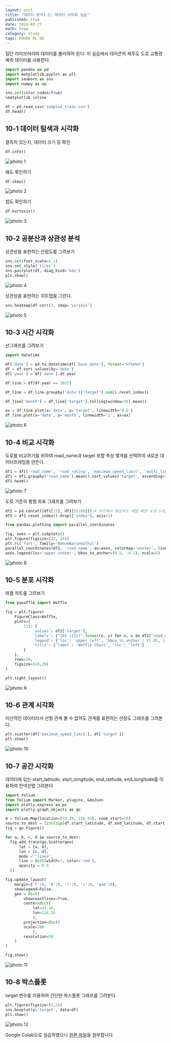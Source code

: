 ```yaml
---
layout: post
title: "데이터 분석1-2: 데이터 시각화 실습"
published: true
date: 2024-02-27
math: true
category: Study
tags: KHUDA ML DA
---
```


일단 라이브러리와 데이터를 불러와야 된다. 이 실습에서 데이콘의 제주도 도로 교통량 예측 데이터를 사용한다.

```python
import pandas as pd
import matplotlib.pyplot as plt
import seaborn as sns
import numpy as np

sns.set(color_codes=True)
%matplotlib inline

df = pd.read_csv('sampled_train.csv')
df.head()
```

## 10-1 데이터 탐색과 시각화
결측치 있는지, 데이터 크기 등 확인
```python
df.info()
```
![photo 1](/assets/img/posts/img43.png)

왜도 확인하기
```python
df.skew()
```
![photo 2](/assets/img/posts/img44.png)

첨도 확인하기
```python
df.kurtosis()
```
![photo 3](/assets/img/posts/img45.png)

## 10-2 공분산과 상관성 분석
상관성을 표현하는 산점도를 그려보기
```python
sns.set(font_scale=1.1)
sns.set_style('ticks')
sns.pairplot(df, diag_kind='kde')
plt.show()
```
![photo 4](/assets/img/posts/img46.png)

상관성을 표현하는 히트맵을 그린다.
```python
sns.heatmap(df.corr(), cmap='viridis')
```
![photo 5](/assets/img/posts/img47.png)

## 10-3 시간 시각화
선그래프를 그려보기
```python
import datetime

df['date'] = pd.to_datetime(df['base_date'], format='%Y%m%d')
df = df.sort_values(by='date')
df['year'] = df['date'].dt.year

df_line = df[df.year == 2022]

df_line = df_line.groupby('date')['target'].sum().reset_index()

df_line['month'] = df_line['target'].rolling(window=30).mean()

ax = df_line.plot(x='date', y='target', linewidth='0.5')
df_line.plot(x='date', y='month', linewidth='1', ax=ax)
```
![photo 6](/assets/img/posts/img48.png)

## 10-4 비교 시각화
도로를 비교하기를 위하여 road_name과 target 포함 특성 몇개를 선택하여 새로운 데이터프레임을 만든다.
```python
df1 = df[['road_name', 'road_rating', 'maximum_speed_limit', 'multi_linked', 'target']]
df1 = df1.groupby('road_name').mean().sort_values('target', ascending=True).reset_index()
df1.head()
```
![photo 7](/assets/img/posts/img49.png)

도로 기준의 평행 좌표 그래프를 그려보기
```python
df2 = pd.concat([df1[:5], df1[55:60]]) # 타깃에서 평균속도 제일 빠른 도로 5개, 제일 느린 도로 5개 선택한다.
df2 = df2.reset_index().drop(['index'], axis=1)

from pandas.plotting import parallel_coordinates

fig, axes = plt.subplots()
plt.figure(figsize=(32, 16))
plt.rc('font', family='NanumBarunGothic')
parallel_coordinates(df2, 'road_name', ax=axes, colormap='winter', linewidth='0.5')
axes.legend(loc='upper center', bbox_to_anchor=(0.5, -0.1), ncols=5)
```
![photo 8](/assets/img/posts/img50.png)

## 10-5 분포 시각화
와플 차트를 그려보기
```python
from pywaffle import Waffle

fig = plt.figure(
    FigureClass=Waffle,
    plots={
        111: {
            'values': df2['target'],
            'labels': ["{0} ({1})".format(n, v) for n, v in df2['road_name'].items()],
            'legend': {'loc': 'upper left', 'bbox_to_anchor': (1.05, 1), 'fontsize': 8},
            'title': {'label': 'Waffle Chart', 'loc': 'left'}
        }
    },
    rows=10,
    figsize=(20,20)
)

plt.tight_layout()
```
![photo 9](/assets/img/posts/img51.png)

## 10-6 관계 시각화
이산적인 데이터라서 선형 관계 볼 수 없어도 관계를 표현하는 산점도 그래프를 그려본다.
```python
plt.scatter(df['maximum_speed_limit'], df['target'])
plt.show()
```
![photo 10](/assets/img/posts/img52.png)

## 10-7 공간 시각화

데이터에 있는 start_latitude, start_longitude, end_latitude, end_longitude를 이용하여 컨넥션맵 그려본다
```python
import folium
from folium import Marker, plugins, GeoJson
import plotly.express as px
import plotly.graph_objects as go

m = folium.Map(location=[33.38, 126.55], zoom_start=10)
source_to_dest = list(zip(df.start_latitude, df.end_latitude, df.start_longitude, df.end_longitude))
fig = go.Figure()

for a, b, c, d in source_to_dest:
  fig.add_trace(go.Scattergeo(
      lat = [a, b],
      lon = [c, d],
      mode = 'lines',
      line = dict(width=1, color='red'),
      opacity = 0.5
  ))

fig.update_layout(
    margin={'t':0, 'b':0, 'l':0, 'r':0, 'pad':0},
    showlegend=False,
    geo = dict(
        showcoastlines=True,
        center=dict(
            lat=33.38, 
            lon=126.55
            ),
        projection=dict(
        scale=200
            ),
        resolution=50
    )
)

fig.show()
```
![photo 11](/assets/img/posts/img53.png)

## 10-8 박스플롯
target 변수를 이용하여 간단한 박스플롯 그래프를 그려본다.
```python
plt.figure(figsize=(5,5))
sns.boxplot(y='target', data=df)
plt.show()
```
![photo 12](/assets/img/posts/img54.png)


Google Colab으로 실습하였으니 [원본 파일](https://colab.research.google.com/drive/1BtkzO58BSFldpDZCa7CWGhbXC1hHuA_q?usp=sharing)을 첨부합니다.





